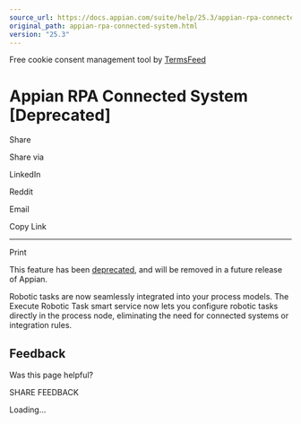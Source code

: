 ```yaml
---
source_url: https://docs.appian.com/suite/help/25.3/appian-rpa-connected-system.html
original_path: appian-rpa-connected-system.html
version: "25.3"
---
```


Free cookie consent management tool by [TermsFeed](https://www.termsfeed.com/)

# Appian RPA Connected System \[Deprecated\]

Share

Share via

LinkedIn

Reddit

Email

Copy Link

* * *

Print

This feature has been [deprecated](Deprecated_Features.html), and will be removed in a future release of Appian.

Robotic tasks are now seamlessly integrated into your process models. The Execute Robotic Task smart service now lets you configure robotic tasks directly in the process node, eliminating the need for connected systems or integration rules.

## Feedback

Was this page helpful?

SHARE FEEDBACK

Loading...